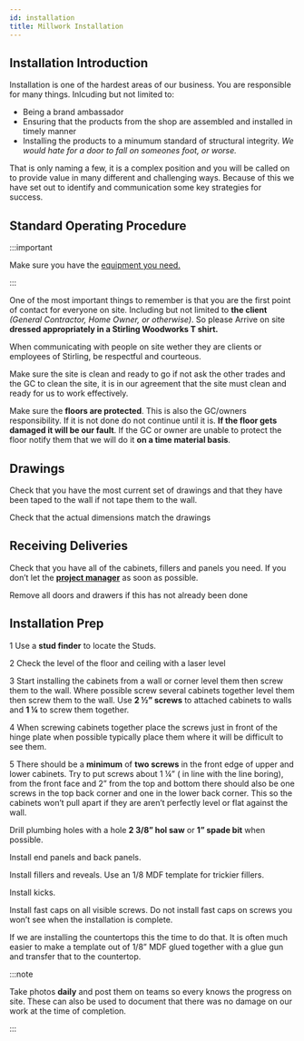 ```yaml
---
id: installation
title: Millwork Installation
---
```


## Installation Introduction

Installation is one of the hardest areas of our business. You are responsible for many things. Inlcuding but not limited to:

* Being a brand ambassador
* Ensuring that the products from the shop are assembled and installed in timely manner
* Installing the products to a minumum standard of structural integrity. _We would hate for a door to fall on someones foot, or worse._

That is only naming a few, it is a complex position and you will be called on to provide value in many different and challenging ways. Because of this we have set out to identify and communication some key strategies for success. 

## Standard Operating Procedure

:::important

Make sure you have the [equipment you need.](toollist.md)

:::

One of the most important things to remember is that you are the first point of contact for everyone on site. Including but not limited to **the client** _(General Contractor, Home Owner, or otherwise)_. So please Arrive on site **dressed appropriately in a Stirling Woodworks T shirt.**

When communicating with people on site wether they are clients or employees of Stirling, be respectful and courteous.

Make sure the site is clean and ready to go if not ask the other trades and the GC to clean the site, it is in our agreement that the site must clean and ready for us to work effectively.

Make sure the **floors are protected**. This is also the GC/owners responsibility. If it is not done do not continue until it is. **If the floor gets damaged it will be our fault**. If the GC or owner are unable to protect the floor notify them that we will do it **on a time material basis**.

## Drawings

Check that you have the most current set of drawings and that they have been taped to the wall if not tape them to the wall.

Check that the actual dimensions match the drawings 

## Receiving Deliveries

Check that you have all of the cabinets, fillers and panels you need. If you don’t let the [**project manager**](mailto:cameron@stirlingwoodworks.com) as soon as possible.

Remove all doors and drawers if this has not already been done

## Installation Prep

1 Use a **stud finder** to locate the Studs.

2 Check the level of the floor and ceiling with a laser level

3 Start installing the cabinets from a wall or corner level them then screw them to the wall. Where possible screw several cabinets together level them then screw them to the wall. Use **2 ½” screws** to attached cabinets to walls and **1 ¼** to screw them together.

4 When screwing cabinets together place the screws just in front of the hinge plate when possible typically place them where it will be difficult to see them.

5 There should be a **minimum** of **two screws** in the front edge of upper and lower cabinets. Try to put screws about 1 ¼” ( in line with the line boring), from the front face and 2” from the top and bottom there should also be one screws in the top back corner and one in the lower back corner. This so the cabinets won’t pull apart if they are aren’t perfectly level or flat against the wall.

Drill plumbing holes with a hole **2 3/8” hol saw** or **1” spade bit** when possible. 

Install end panels and back panels.

Install fillers and reveals. Use an 1/8 MDF template for trickier fillers.

Install kicks.

Install fast caps on all visible screws. Do not install fast caps on screws you won’t see when the installation is complete.

If we are installing the countertops this the time to do that. It is often much easier to make a template out of 1/8” MDF glued together with a glue gun and transfer that to the countertop.

:::note

Take photos **daily** and post them on teams so every knows the progress on site. These can also be used to document that there was no damage on our work at the time of completion.

:::
